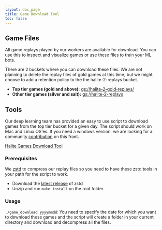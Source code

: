 ```yaml
---
layout: doc_page
title: Game Download Tool
toc: false
---
```


## Game Files

All game replays played by our workers are available for download. You can use this to inspect and visualize games or use these files to train your ML bots.

There are 2 buckets where you can download these files. We are not planning to delete the replay files of gold games at this time, but we might choose to add a retention policy to the the halite-2-replays bucket.

* **Top tier games (gold and above):** [gs://halite-2-gold-replays/](https://storage.cloud.google.com/halite-2-gold-replays//)
* **Other tier games (silver and salt):** [gs://halite-2-replays](https://storage.cloud.google.com/halite-2-replays//)

## Tools

Our deep learning team has provided an easy to use script to download games from the top tier bucket for a given day. The script should work on Mac and Linux OS'es. If you need a windows version, we are looking for a community [contribution](https://github.com/HaliteChallenge/Halite-II) on this front.

[Halite Games Download Tool](https://storage.cloud.google.com/halite-assets/game_data.zip)

### Prerequisites

We [zstd](http://facebook.github.io/zstd/) to compress our replay files so you need to have these zstd tools in your path for the script to work.

* Download the [latest release](https://github.com/facebook/zstd/releases) of zstd
* Unzip and run `make install` on the root folder

### Usage

`./game_download yyyymmdd`: You need to specify the date for which you want to download these games and the script will create a folder in your current directory and download and decompress all the files.